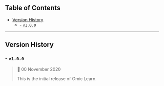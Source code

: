 ## **Table of Contents**

- [Version History](#version-history)
  * [- `v1.0.0`](#---v100-)

---

## Version History

### - `v1.0.0`

> 📅 00 November 2020
>
> This is the initial release of Omic Learn.